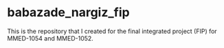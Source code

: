 # babazade_nargiz_fip
This is the repository that I created for the final integrated project (FIP) for MMED-1054 and MMED-1052.
